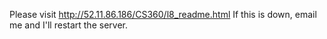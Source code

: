 Please visit http://52.11.86.186/CS360/l8_readme.html
If this is down, email me and I'll restart the server.
